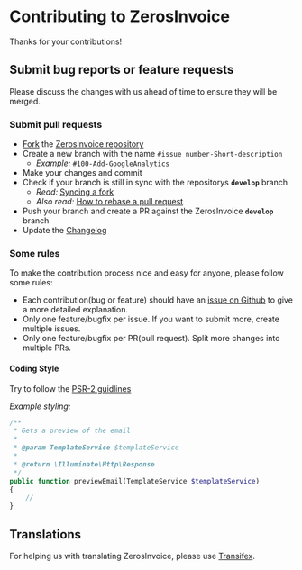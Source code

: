 # Contributing to ZerosInvoice

Thanks for your contributions!

## Submit bug reports or feature requests

Please discuss the changes with us ahead of time to ensure they will be merged.

### Submit pull requests
 * [Fork](https://github.com/invoiceninja/invoiceninja#fork-destination-box) the [ZerosInvoice repository](https://github.com/invoiceninja/invoiceninja)
 * Create a new branch with the name `#issue_number-Short-description`
   * _Example:_ `#100-Add-GoogleAnalytics`
 * Make your changes and commit
 * Check if your branch is still in sync with the repositorys **`develop`** branch
   * _Read:_ [Syncing a fork](https://help.github.com/articles/syncing-a-fork/)
   * _Also read:_ [How to rebase a pull request](https://github.com/edx/edx-platform/wiki/How-to-Rebase-a-Pull-Request)
 * Push your branch and create a PR against the ZerosInvoice **`develop`** branch
 * Update the [Changelog](CHANGELOG.md)

### Some rules
To make the contribution process nice and easy for anyone, please follow some rules:
 * Each contribution(bug or feature) should have an [issue on Github](https://github.com/invoiceninja/invoiceninja/issues)
to give a more detailed explanation.
 * Only one feature/bugfix per issue. If you want to submit more, create multiple issues.
 * Only one feature/bugfix per PR(pull request). Split more changes into multiple PRs.

#### Coding Style
Try to follow the [PSR-2 guidlines](https://github.com/php-fig/fig-standards/blob/master/accepted/PSR-2-coding-style-guide.md)

_Example styling:_
```php
/**
 * Gets a preview of the email
 *
 * @param TemplateService $templateService
 *
 * @return \Illuminate\Http\Response
 */
public function previewEmail(TemplateService $templateService)
{
    //
}
```


## Translations
For helping us with translating ZerosInvoice, please use [Transifex](https://www.transifex.com/invoice-ninja/invoice-ninja/).
